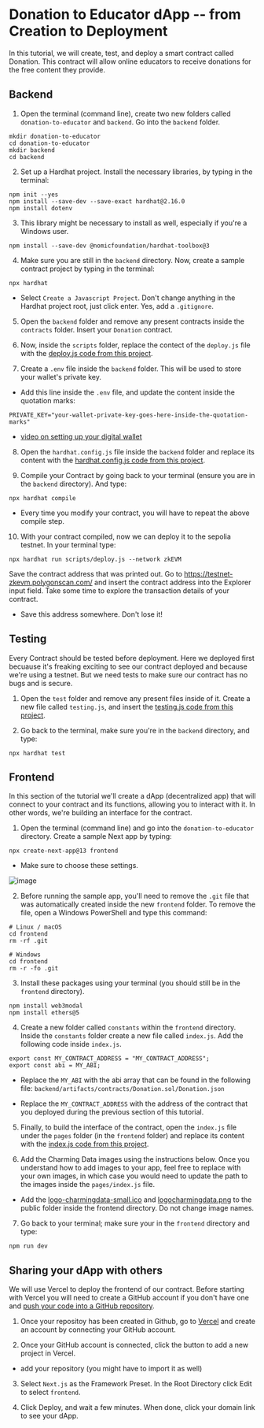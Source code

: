 # Donation to Educator dApp -- from Creation to Deployment

In this tutorial, we will create, test, and deploy a smart contract called Donation. This contract will allow online educators to receive donations for the free content they provide.

## Backend

1. Open the terminal (command line), create two new folders called `donation-to-educator` and `backend`. Go into the `backend` folder.

```
mkdir donation-to-educator
cd donation-to-educator
mkdir backend
cd backend
```

2. Set up a Hardhat project. Install the necessary libraries, by typing in the terminal:

```
npm init --yes
npm install --save-dev --save-exact hardhat@2.16.0
npm install dotenv
```

3. This library might be necessary to install as well, especially if you're a Windows user.

```
npm install --save-dev @nomicfoundation/hardhat-toolbox@3
```

4. Make sure you are still in the `backend` directory. Now, create a sample contract project by typing in the terminal:

```
npx hardhat
```

- Select `Create a Javascript Project`. Don't change anything in the Hardhat project root, just click enter. Yes, add a `.gitignore`.

5. Open the `backend` folder and remove any present contracts inside the `contracts` folder. Insert your `Donation` contract.

6. Now, inside the `scripts` folder, replace the contect of the `deploy.js` file with the [deploy.js code from this project](https://raw.githubusercontent.com/charmingdata/dApp-donation-to-educator/main/backend/scripts/deploy.js).

7. Create a `.env` file inside the `backend` folder. This will be used to store your wallet's private key.

- Add this line inside the `.env` file, and update the content inside the quotation marks:

```
PRIVATE_KEY="your-wallet-private-key-goes-here-inside-the-quotation-marks"
```

- [video on setting up your digital wallet](https://youtu.be/kHF70SWFTYU)

8. Open the `hardhat.config.js` file inside the `backend` folder and replace its content with the [hardhat.config.js code from this project](https://raw.githubusercontent.com/charmingdata/dApp-donation-to-educator/main/backend/hardhat.config.js).

9. Compile your Contract by going back to your terminal (ensure you are in the `backend` directory). And type:

```
npx hardhat compile
```

- Every time you modify your contract, you will have to repeat the above compile step.

10. With your contract compiled, now we can deploy it to the sepolia testnet. In your terminal type:

```
npx hardhat run scripts/deploy.js --network zkEVM
```

Save the contract address that was printed out.
Go to https://testnet-zkevm.polygonscan.com/ and insert the contract address into the Explorer input field. Take some time to explore the transaction details of your contract.

- Save this address somewhere. Don't lose it!

## Testing

Every Contract should be tested before deployment. Here we deployed first becuause it's freaking exciting to see our contract deployed and because we're using a testnet. But we need tests to make sure our contract has no bugs and is secure.

1. Open the `test` folder and remove any present files inside of it. Create a new file called `testing.js`, and insert the [testing.js code from this project](https://raw.githubusercontent.com/charmingdata/dApp-donation-to-educator/main/backend/test/testing.js).

2. Go back to the terminal, make sure you're in the `backend` directory, and type:

```
npx hardhat test
```

## Frontend

In this section of the tutorial we'll create a dApp (decentralized app) that will connect to your contract and its functions, allowing you to interact with it. In other words, we're building an interface for the contract.

1. Open the terminal (command line) and go into the `donation-to-educator` directory. Create a sample Next app by typing:

```
npx create-next-app@13 frontend
```

- Make sure to choose these settings.

![image](https://github.com/charmingdata/dApp-simple-storage/assets/94773218/28765958-6c47-4eed-a6ad-e1093435cf30)

2. Before running the sample app, you'll need to remove the `.git` file that was automatically created inside the new `frontend` folder.
   To remove the file, open a Windows PowerShell and type this command:

```
# Linux / macOS
cd frontend
rm -rf .git

# Windows
cd frontend
rm -r -fo .git
```

3. Install these packages using your terminal (you should still be in the `frontend` directory).

```
npm install web3modal
npm install ethers@5
```

4. Create a new folder called `constants` within the `frontend` directory. Inside the `constants` folder create a new file called `index.js`. Add the following code inside `index.js`.

```
export const MY_CONTRACT_ADDRESS = "MY_CONTRACT_ADDRESS";
export const abi = MY_ABI;
```

- Replace the `MY_ABI` with the abi array that can be found in the following file:
  `backend/artifacts/contracts/Donation.sol/Donation.json`

- Replace the `MY_CONTRACT_ADDRESS` with the address of the contract that you deployed during the previous section of this tutorial.

5. Finally, to build the interface of the contract, open the `index.js` file under the `pages` folder (in the `frontend` folder) and replace its content with the [index.js code from this project](https://raw.githubusercontent.com/charmingdata/dApp-donation-to-educator/main/frontend/pages/index.js).

6. Add the Charming Data images using the instructions below. Once you understand how to add images to your app, feel free to replace with your own images, in which case you would need to update the path to the images inside the `pages/index.js` file.

- Add the [logo-charmingdata-small.ico](https://raw.githubusercontent.com/charmingdata/dApp-simple-storage/main/frontend/public/logo-charmingdata-small.ico) and [logocharmingdata.png](https://github.com/charmingdata/dApp-simple-storage/blob/main/frontend/public/logocharmingdata.png) to the public folder inside the frontend directory. Do not change image names.

7. Go back to your terminal; make sure your in the `frontend` directory and type:

```
npm run dev
```

## Sharing your dApp with others

We will use Vercel to deploy the frontend of our contract. Before starting with Vercel you will need to create a GitHub account if you don't have one and [push your code into a GitHub repository](https://youtu.be/vpRkAoCqX3o).

1. Once your repositoy has been created in Github, go to [Vercel](https://vercel.com/login) and create an account by connecting your GitHub account.

2. Once your GitHub account is connected, click the button to add a new project in Vercel.

- add your repository (you might have to import it as well)

3. Select `Next.js` as the Framework Preset. In the Root Directory click Edit to select `frontend`.

4. Click Deploy, and wait a few minutes. When done, click your domain link to see your dApp.
